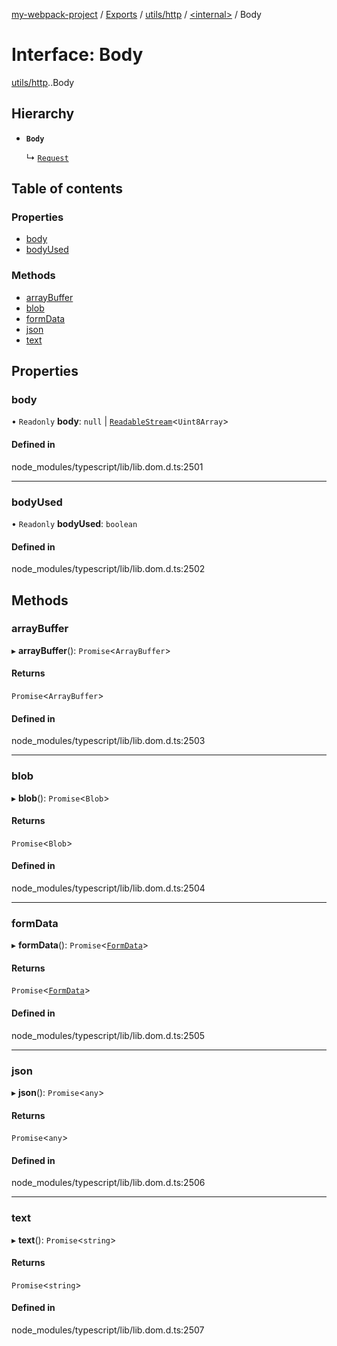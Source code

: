 [my-webpack-project](../README.md) / [Exports](../modules.md) / [utils/http](../modules/utils_http.md) / [<internal\>](../modules/utils_http._internal_.md) / Body

# Interface: Body

[utils/http](../modules/utils_http.md).[<internal>](../modules/utils_http._internal_.md).Body

## Hierarchy

- **`Body`**

  ↳ [`Request`](utils_http._internal_.Request.md)

## Table of contents

### Properties

- [body](utils_http._internal_.Body.md#body)
- [bodyUsed](utils_http._internal_.Body.md#bodyused)

### Methods

- [arrayBuffer](utils_http._internal_.Body.md#arraybuffer)
- [blob](utils_http._internal_.Body.md#blob)
- [formData](utils_http._internal_.Body.md#formdata)
- [json](utils_http._internal_.Body.md#json)
- [text](utils_http._internal_.Body.md#text)

## Properties

### body

• `Readonly` **body**: ``null`` \| [`ReadableStream`](../modules/input._internal_.md#readablestream)<`Uint8Array`\>

#### Defined in

node_modules/typescript/lib/lib.dom.d.ts:2501

___

### bodyUsed

• `Readonly` **bodyUsed**: `boolean`

#### Defined in

node_modules/typescript/lib/lib.dom.d.ts:2502

## Methods

### arrayBuffer

▸ **arrayBuffer**(): `Promise`<`ArrayBuffer`\>

#### Returns

`Promise`<`ArrayBuffer`\>

#### Defined in

node_modules/typescript/lib/lib.dom.d.ts:2503

___

### blob

▸ **blob**(): `Promise`<`Blob`\>

#### Returns

`Promise`<`Blob`\>

#### Defined in

node_modules/typescript/lib/lib.dom.d.ts:2504

___

### formData

▸ **formData**(): `Promise`<[`FormData`](../modules/input._internal_.md#formdata)\>

#### Returns

`Promise`<[`FormData`](../modules/input._internal_.md#formdata)\>

#### Defined in

node_modules/typescript/lib/lib.dom.d.ts:2505

___

### json

▸ **json**(): `Promise`<`any`\>

#### Returns

`Promise`<`any`\>

#### Defined in

node_modules/typescript/lib/lib.dom.d.ts:2506

___

### text

▸ **text**(): `Promise`<`string`\>

#### Returns

`Promise`<`string`\>

#### Defined in

node_modules/typescript/lib/lib.dom.d.ts:2507
